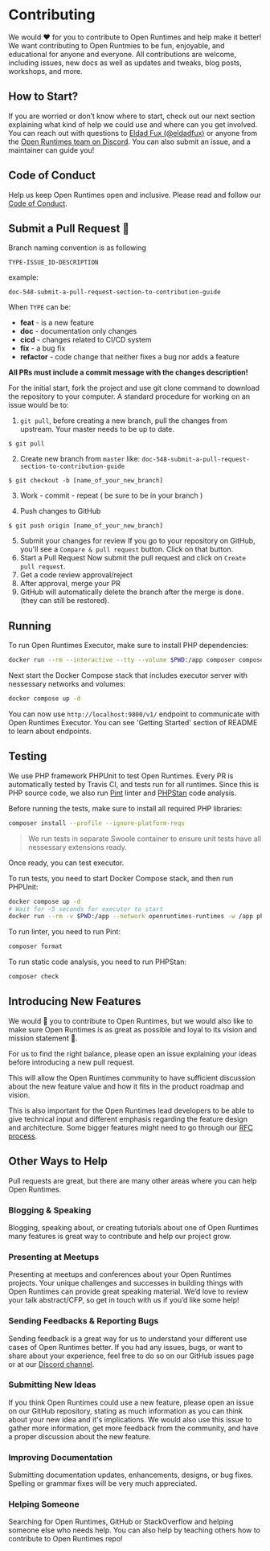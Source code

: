 # Contributing

We would ❤️ for you to contribute to Open Runtimes and help make it better! We want contributing to Open Runtmies to be fun, enjoyable, and educational for anyone and everyone. All contributions are welcome, including issues, new docs as well as updates and tweaks, blog posts, workshops, and more.

## How to Start?

If you are worried or don’t know where to start, check out our next section explaining what kind of help we could use and where can you get involved. You can reach out with questions to [Eldad Fux (@eldadfux)](https://twitter.com/eldadfux) or anyone from the [Open Runtimes team on Discord](https://discord.gg/mkZcevnxuf). You can also submit an issue, and a maintainer can guide you!

## Code of Conduct

Help us keep Open Runtimes open and inclusive. Please read and follow our [Code of Conduct](/CODE_OF_CONDUCT.md).

## Submit a Pull Request 🚀

Branch naming convention is as following

`TYPE-ISSUE_ID-DESCRIPTION`

example:

```
doc-548-submit-a-pull-request-section-to-contribution-guide
```

When `TYPE` can be:

- **feat** - is a new feature
- **doc** - documentation only changes
- **cicd** - changes related to CI/CD system
- **fix** - a bug fix
- **refactor** - code change that neither fixes a bug nor adds a feature

**All PRs must include a commit message with the changes description!**

For the initial start, fork the project and use git clone command to download the repository to your computer. A standard procedure for working on an issue would be to:

1. `git pull`, before creating a new branch, pull the changes from upstream. Your master needs to be up to date.

```
$ git pull
```

2. Create new branch from `master` like: `doc-548-submit-a-pull-request-section-to-contribution-guide`<br/>

```
$ git checkout -b [name_of_your_new_branch]
```

3. Work - commit - repeat ( be sure to be in your branch )

4. Push changes to GitHub

```
$ git push origin [name_of_your_new_branch]
```

5. Submit your changes for review
   If you go to your repository on GitHub, you'll see a `Compare & pull request` button. Click on that button.
6. Start a Pull Request
   Now submit the pull request and click on `Create pull request`.
7. Get a code review approval/reject
8. After approval, merge your PR
9. GitHub will automatically delete the branch after the merge is done. (they can still be restored).

## Running

To run Open Runtimes Executor, make sure to install PHP dependencies:

```bash
docker run --rm --interactive --tty --volume $PWD:/app composer composer install --profile --ignore-platform-reqs
```

Next start the Docker Compose stack that includes executor server with nessessary networks and volumes:

```bash
docker compose up -d
```

You can now use `http://localhost:9800/v1/` endpoint to communicate with Open Runtimes Executor. You can see 'Getting Started' section of README to learn about endpoints.

## Testing

We use PHP framework PHPUnit to test Open Runtimes. Every PR is automatically tested by Travis CI, and tests run for all runtimes. Since this is PHP source code, we also run [Pint](https://github.com/laravel/pint) linter and [PHPStan](https://phpstan.org/) code analysis.

Before running the tests, make sure to install all required PHP libraries:

```bash
composer install --profile --ignore-platform-reqs
```

> We run tests in separate Swoole container to ensure unit tests have all nessessary extensions ready.

Once ready, you can test executor.

To run tests, you need to start Docker Compose stack, and then run PHPUnit:

```bash
docker compose up -d
# Wait for ~5 seconds for executor to start
docker run --rm -v $PWD:/app --network openruntimes-runtimes -w /app phpswoole/swoole:5.1.2-php8.3-alpine sh -c \ "composer test"
```

To run linter, you need to run Pint:

```bash
composer format
```

To run static code analysis, you need to run PHPStan:

```bash
composer check
```

## Introducing New Features

We would 💖 you to contribute to Open Runtimes, but we would also like to make sure Open Runtimes is as great as possible and loyal to its vision and mission statement 🙏.

For us to find the right balance, please open an issue explaining your ideas before introducing a new pull request.

This will allow the Open Runtimes community to have sufficient discussion about the new feature value and how it fits in the product roadmap and vision.

This is also important for the Open Runtimes lead developers to be able to give technical input and different emphasis regarding the feature design and architecture. Some bigger features might need to go through our [RFC process](https://github.com/appwrite/rfc).

## Other Ways to Help

Pull requests are great, but there are many other areas where you can help Open Runtimes.

### Blogging & Speaking

Blogging, speaking about, or creating tutorials about one of Open Runtimes many features is great way to contribute and help our project grow.

### Presenting at Meetups

Presenting at meetups and conferences about your Open Runtimes projects. Your unique challenges and successes in building things with Open Runtimes can provide great speaking material. We’d love to review your talk abstract/CFP, so get in touch with us if you’d like some help!

### Sending Feedbacks & Reporting Bugs

Sending feedback is a great way for us to understand your different use cases of Open Runtimes better. If you had any issues, bugs, or want to share about your experience, feel free to do so on our GitHub issues page or at our [Discord channel](https://discord.gg/mkZcevnxuf).

### Submitting New Ideas

If you think Open Runtimes could use a new feature, please open an issue on our GitHub repository, stating as much information as you can think about your new idea and it's implications. We would also use this issue to gather more information, get more feedback from the community, and have a proper discussion about the new feature.

### Improving Documentation

Submitting documentation updates, enhancements, designs, or bug fixes. Spelling or grammar fixes will be very much appreciated.

### Helping Someone

Searching for Open Runtimes, GitHub or StackOverflow and helping someone else who needs help. You can also help by teaching others how to contribute to Open Runtimes repo!